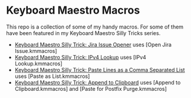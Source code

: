 # Keyboard Maestro Macros

This repo is a collection of some of my handy macros. For some of them have been featured in my Keyboard Maestro Silly Tricks series.

* [Keyboard Maestro Silly Trick: Jira Issue Opener](https://vimeo.com/manage/videos/695253652) uses [Open Jira Issue.kmmacros]
* [Keyboard Maestro Silly Trick: IPv4 Lookup](https://vimeo.com/videos/500263059) uses [IPv4 Lookup.kmmacros]
* [Keyboard Maestro Silly Trick: Paste Lines as a Comma Separated List](https://vimeo.com/videos/560635726) uses [Paste as List.kmmacros]
* [Keyboard Maestro Silly Trick: Append to Clipboard](https://vimeo.com/videos/498704005) uses [Append to Clipboard.kmmacros] and [Paste for Postfix Purge.kmmacros]
 
